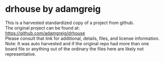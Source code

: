 
# drhouse by adamgreig  
This is a harvested standardized copy of a project from github.  
The original project can be found at:  
https://github.com/adamgreig/drhouse  
Please consult that link for additional, details, files, and license information.  
Note: It was auto harvested and if the original repo had more than one board file or anything out of the ordinary the files here are likely not representative.  
    